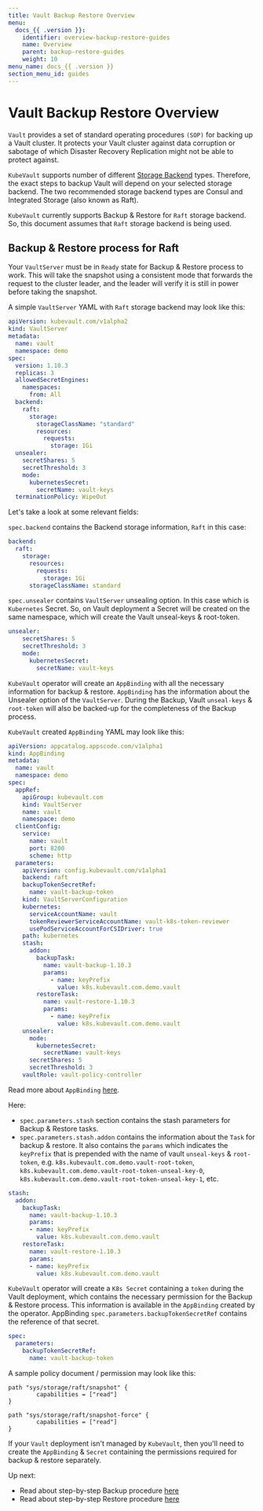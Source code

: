 ```yaml
---
title: Vault Backup Restore Overview
menu:
  docs_{{ .version }}:
    identifier: overview-backup-restore-guides
    name: Overview
    parent: backup-restore-guides
    weight: 10
menu_name: docs_{{ .version }}
section_menu_id: guides
---
```


# Vault Backup Restore Overview

`Vault` provides a set of standard operating procedures `(SOP)` for backing up a Vault cluster. It protects your Vault cluster
against data corruption or sabotage of which Disaster Recovery Replication might not be able to protect against.

`KubeVault` supports number of different [Storage Backend](/docs/concepts/vault-server-crds/storage/overview.md) types. Therefore, the exact steps to backup Vault will depend on your
selected storage backend. The two recommended storage backend types are Consul and Integrated Storage 
(also known as Raft). 

`KubeVault` currently supports Backup & Restore for `Raft` storage backend. So, this document assumes that `Raft` storage backend is being used. 

## Backup & Restore process for Raft

Your `VaultServer` must be in `Ready` state for Backup & Restore process to work. This will take the snapshot
using a consistent mode that forwards the request to the cluster leader, and the leader will verify it is still
in power before taking the snapshot.

A simple `VaultServer` YAML with `Raft` storage backend may look like this:

```yaml
apiVersion: kubevault.com/v1alpha2
kind: VaultServer
metadata:
  name: vault
  namespace: demo
spec:
  version: 1.10.3
  replicas: 3
  allowedSecretEngines:
    namespaces:
      from: All
  backend:
    raft:
      storage:
        storageClassName: "standard"
        resources:
          requests:
            storage: 1Gi
  unsealer:
    secretShares: 5
    secretThreshold: 3
    mode:
      kubernetesSecret:
        secretName: vault-keys
  terminationPolicy: WipeOut
```

Let's take a look at some relevant fields:

`spec.backend` contains the Backend storage information, `Raft` in this case:

```yaml
backend:
  raft:
    storage:
      resources:
        requests:
          storage: 1Gi
      storageClassName: standard
```

`spec.unsealer` contains `VaultServer` unsealing option. In this case which is `Kubernetes` Secret. So, on Vault deployment
a Secret will be created on the same namespace, which will create the Vault unseal-keys & root-token.

```yaml
unsealer:
    secretShares: 5
    secretThreshold: 3
    mode:
      kubernetesSecret:
        secretName: vault-keys
```

`KubeVault` operator will create an `AppBinding` with all the necessary information for backup & restore.
`AppBinding` has the information about the Unsealer option of the `VaultServer`. During the Backup,
Vault `unseal-keys` & `root-token` will also be backed-up for the completeness of the Backup process. 

`KubeVault` created `AppBinding` YAML may look like this:

```yaml
apiVersion: appcatalog.appscode.com/v1alpha1
kind: AppBinding
metadata:
  name: vault
  namespace: demo
spec:
  appRef:
    apiGroup: kubevault.com
    kind: VaultServer
    name: vault
    namespace: demo
  clientConfig:
    service:
      name: vault
      port: 8200
      scheme: http
  parameters:
    apiVersion: config.kubevault.com/v1alpha1
    backend: raft
    backupTokenSecretRef:
      name: vault-backup-token
    kind: VaultServerConfiguration
    kubernetes:
      serviceAccountName: vault
      tokenReviewerServiceAccountName: vault-k8s-token-reviewer
      usePodServiceAccountForCSIDriver: true
    path: kubernetes
    stash:
      addon:
        backupTask:
          name: vault-backup-1.10.3
          params:
            - name: keyPrefix
              value: k8s.kubevault.com.demo.vault
        restoreTask:
          name: vault-restore-1.10.3
          params:
            - name: keyPrefix
              value: k8s.kubevault.com.demo.vault
    unsealer:
      mode:
        kubernetesSecret:
          secretName: vault-keys
      secretShares: 5
      secretThreshold: 3
    vaultRole: vault-policy-controller
```

Read more about `AppBinding` [here](/docs/concepts/vault-server-crds/appbinding.md).

Here:
- `spec.parameters.stash` section contains the stash parameters for Backup & Restore tasks. 
- `spec.parameters.stash.addon` contains the information about the `Task` for backup & restore. 
It also contains the `params` which indicates the `keyPrefix` that is prepended with the name of vault `unseal-keys` & `root-token`, e.g. `k8s.kubevault.com.demo.vault-root-token`, 
`k8s.kubevault.com.demo.vault-root-token-unseal-key-0`, `k8s.kubevault.com.demo.vault-root-token-unseal-key-1`, etc.

```yaml
stash:
  addon:
    backupTask:
      name: vault-backup-1.10.3
      params:
      - name: keyPrefix
        value: k8s.kubevault.com.demo.vault
    restoreTask:
      name: vault-restore-1.10.3
      params:
      - name: keyPrefix
        value: k8s.kubevault.com.demo.vault
```


`KubeVault` operator will create a `K8s Secret` containing a `token` during the Vault deployment, which contains the necessary permission
for the Backup & Restore process. This information is available in the `AppBinding` created by the operator. AppBinding
`spec.parameters.backupTokenSecretRef` contains the reference of that secret.

```yaml
spec:
  parameters:
    backupTokenSecretRef:
      name: vault-backup-token

```

A sample policy document / permission may look like this:

```hcl
path "sys/storage/raft/snapshot" {
        capabilities = ["read"]
}

path "sys/storage/raft/snapshot-force" {
        capabilities = ["read"]
}
```

If your `Vault` deployment isn't managed by `KubeVault`, then you'll need to create the `AppBinding` & `Secret` containing 
the permissions required for backup & restore separately.

Up next:
- Read about step-by-step Backup procedure [here](/docs/guides/backup-restore/backup.md)
- Read about step-by-step Restore procedure [here](/docs/guides/backup-restore/restore.md)

